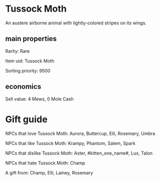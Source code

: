 # Tussock Moth

An austere airborne animal with lightly-colored stripes on its wings.

## main properties

Rarity: Rare

Item uid: Tussock Moth

Sorting priority: 9500

## economics

Sell value: 4 Mews, 0 Mole Cash

# Gift guide

NPCs that love Tussock Moth: Aurora, Buttercup, Elli, Rosemary, Umbra

NPCs that like Tussock Moth: Krampy, Phantom, Salem, Spark

NPCs that dislike Tussock Moth: Aster, #kitten_one_name#, Lux, Talon

NPCs that hate Tussock Moth: Champ

A gift from: Champ, Elli, Lainey, Rosemary